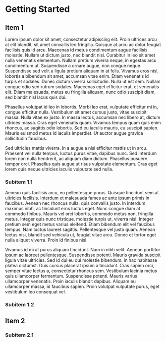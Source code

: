 # Getting Started

## Item 1
  Lorem ipsum dolor sit amet, consectetur adipiscing elit. Proin ultrices arcu at elit blandit, sit amet convallis leo fringilla. Quisque at arcu ac dolor feugiat facilisis quis id arcu. Maecenas id metus condimentum augue facilisis molestie. Nullam ut dictum justo, nec blandit nisi. Curabitur in leo sit amet nulla venenatis elementum. Nullam pretium viverra neque, in egestas arcu condimentum ut. Suspendisse a ornare augue, non congue neque. Suspendisse sed velit a ligula pretium aliquam in at felis. Vivamus eros nisl, lobortis a bibendum sit amet, accumsan vitae enim. Etiam venenatis id turpis et sodales. Donec dictum viverra sollicitudin. Nulla ut est sem. Nullam congue odio sed rutrum sodales. Maecenas eget efficitur erat, et venenatis elit. Etiam malesuada, metus eu fringilla aliquam, nunc odio suscipit diam, sed blandit nisl lacus quis dui.

Phasellus volutpat id leo in lobortis. Morbi leo erat, vulputate efficitur mi in, congue efficitur nulla. Vestibulum sit amet cursus justo, vitae suscipit massa. Nulla vitae ex justo. In massa lectus, accumsan nec libero at, dictum ultrices massa. Cras eget venenatis quam. Vivamus tempus quam quis enim rhoncus, ac sagittis odio lobortis. Sed eu iaculis mauris, eu suscipit sapien. Mauris euismod metus id iaculis imperdiet. Ut auctor augue gravida sollicitudin faucibus.

Sed ultricies mattis viverra. In a augue a nisi efficitur mattis ut in arcu. Praesent vel nulla tempus, luctus purus vitae, dapibus nunc. Sed interdum lorem non nulla hendrerit, ac aliquam diam dictum. Phasellus posuere tempor orci. Phasellus quis augue ut risus vulputate elementum. Cras eget lorem quis neque ultricies iaculis vulputate sed nulla.

### Subitem 1.1

Aenean quis facilisis arcu, eu pellentesque purus. Quisque tincidunt sem at ultricies facilisis. Interdum et malesuada fames ac ante ipsum primis in faucibus. Aenean nec rhoncus nulla, quis convallis justo. In interdum maximus nibh, ac tincidunt eros luctus eget. Nunc congue diam at commodo finibus. Mauris vel orci lobortis, commodo metus non, fringilla metus. Integer quis nunc tristique, molestie turpis ut, viverra nisl. Integer pretium sem eget metus varius eleifend. Etiam bibendum elit vel faucibus tempus. Nam luctus laoreet sagittis. Pellentesque vel justo quam. Aenean lectus nisi, blandit sed vehicula ut, feugiat vitae arcu. Donec et tortor eget nulla aliquet viverra. Proin id finibus nisl.

Vivamus id mi at purus aliquam tincidunt. Nam in nibh velit. Aenean porttitor ipsum ac laoreet pellentesque. Suspendisse potenti. Mauris gravida suscipit ligula vitae ultricies. Sed id dui eu dui molestie bibendum. In hac habitasse platea dictumst. Duis cursus placerat ipsum a tincidunt. Cras sapien orci, semper vitae lectus a, consectetur rhoncus sem. Vestibulum lacinia metus quis ullamcorper fermentum. Suspendisse potenti. Mauris varius ullamcorper venenatis. Proin iaculis blandit dapibus. Aliquam eu ullamcorper massa, id faucibus sapien. Proin volutpat vulputate purus, eget vestibulum leo consequat vel.

### Subitem 1.2

## Item 2

### Subitem 2.1
